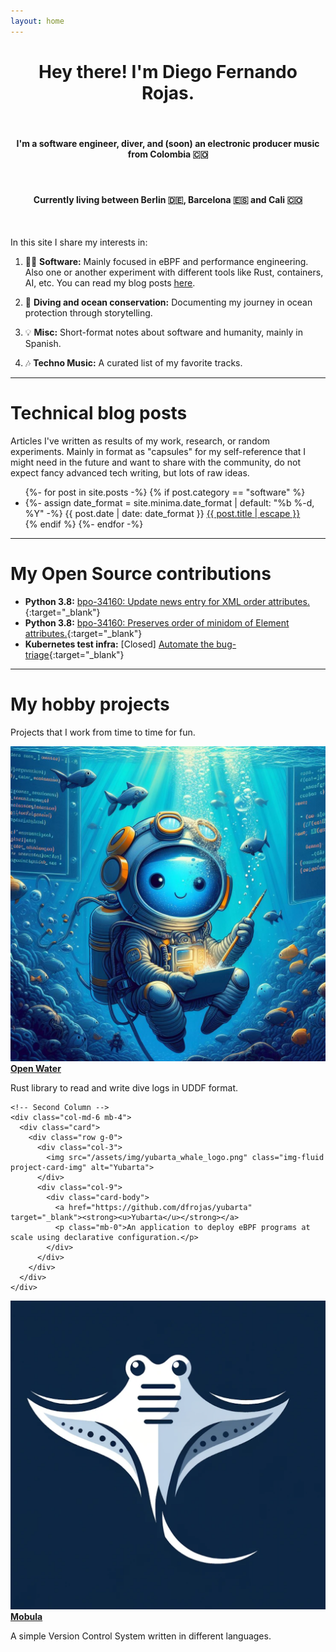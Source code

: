 ```yaml
---
layout: home
---
```


<div align="center" markdown="1">

# Hey there! I'm Diego Fernando Rojas.
&nbsp;
#### I'm a software engineer, diver, and (soon) an electronic producer music from Colombia 🇨🇴
&nbsp;
#### Currently living between Berlin 🇩🇪, Barcelona 🇪🇸 and Cali 🇨🇴
&nbsp;

</div>

<div class="home-paragraph"  markdown="1">

In this site I share my interests in:

1. 👨‍💻 **Software:** Mainly focused in eBPF and performance engineering. Also one or another experiment with different tools like Rust, containers, AI, etc. You can read my blog posts [<u>here</u>](/software/).

2. 🐋 **Diving and ocean conservation:** Documenting my journey in ocean protection through storytelling.

3. 💡 **Misc:** Short-format notes about software and humanity, mainly in Spanish.

4. 🎶 **Techno Music:** A curated list of my favorite tracks.

<hr>

<h1 class="index-section-title">Technical blog posts</h1>

Articles I've written as results of my work, research, or random experiments. Mainly in format as "capsules" for my self-reference that I might need in the future and want to share with the community, do not expect fancy advanced tech writing, but lots of raw ideas.

<ul class="post-list">
  {%- for post in site.posts -%}
  {% if post.category == "software" %}
  <li>
    {%- assign date_format = site.minima.date_format | default: "%b %-d, %Y" -%}
    <span class="post-meta">{{ post.date | date: date_format }}</span>
    <a class="post-link" href="{{ post.url | relative_url }}">
      {{ post.title | escape }}
    </a>
  </li>
  {% endif %}
  {%- endfor -%}
</ul>

<hr>

<h1 class="index-section-title">My Open Source contributions</h1>

- **Python 3.8:** [bpo-34160: Update news entry for XML order attributes.](https://github.com/python/cpython/pull/12335){:target="_blank"}
- **Python 3.8:** [bpo-34160: Preserves order of minidom of Element attributes.](https://github.com/python/cpython/pull/10219){:target="_blank"}
- **Kubernetes test infra:** [Closed] [Automate the bug-triage](https://github.com/dfrojas/test-infra/pull/1){:target="_blank"}

<hr>

<h1 class="index-section-title">My hobby projects</h1>

Projects that I work from time to time for fun.

<div class="container-fluid">
  <div class="row">
    <!-- First Column -->
    <div class="col-md-6 mb-4">
      <div class="card">
        <div class="row g-0">
          <div class="col-3">
            <img src="/assets/img/openwater-logo.jpeg" class="img-fluid project-card-img" alt="Open Water">
          </div>
          <div class="col-9">
            <div class="card-body">
              <a href="https://github.com/dfrojas/openwater" target="_blank"><strong><u>Open Water</u></strong></a>
              <p class="mb-0">Rust library to read and write dive logs in UDDF format.</p>
            </div>
          </div>
        </div>
      </div>
    </div>

    <!-- Second Column -->
    <div class="col-md-6 mb-4">
      <div class="card">
        <div class="row g-0">
          <div class="col-3">
            <img src="/assets/img/yubarta_whale_logo.png" class="img-fluid project-card-img" alt="Yubarta">
          </div>
          <div class="col-9">
            <div class="card-body">
              <a href="https://github.com/dfrojas/yubarta" target="_blank"><strong><u>Yubarta</u></strong></a>
              <p class="mb-0">An application to deploy eBPF programs at scale using declarative configuration.</p>
            </div>
          </div>
        </div>
      </div>
    </div>
  </div>

  <!-- New Row -->
  <div class="row">
    <!-- First Column -->
    <div class="col-md-6 mb-4">
      <div class="card">
        <div class="row g-0">
          <div class="col-3">
            <img src="/assets/img/mobula.png" class="img-fluid project-card-img" alt="Mobula">
          </div>
          <div class="col-9">
            <div class="card-body">
              <a href="https://github.com/dfrojas/mobula_csv" target="_blank"><strong><u>Mobula</u></strong></a>
              <p class="mb-0">A simple Version Control System written in different languages.</p>
            </div>
          </div>
        </div>
      </div>
    </div>
  </div>
</div>